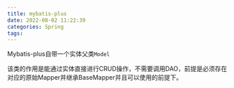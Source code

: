 ```yaml
---
title: mybatis-plus
date: 2022-08-02 11:22:39
categories: Spring
tags: 
---
```


Mybatis-plus自带一个实体父类`Model`

该类的作用是能通过实体直接进行CRUD操作，不需要调用DAO，前提是必须存在对应的原始Mapper并继承BaseMapper并且可以使用的前提下。
